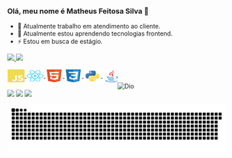 ### Olá, meu nome é Matheus Feitosa Silva 👋


- 🔭 Atualmente trabalho em atendimento ao cliente.
- 🌱 Atualmente estou aprendendo tecnologias frontend.
- ⚡ Estou em busca de estágio.

<div>
  <a href="https://github.com/MFTECH-code">
  <img height="180em" src="https://github-readme-stats.vercel.app/api?username=MFTECH-code&show_icons=true&theme=dark&include_all_commits=true&count_private=false"/>
  <img height="180em" src="https://github-readme-stats.vercel.app/api/top-langs/?username=MFTECH-code&layout=compact&langs_count=7&count_private=false&theme=dark"/>
</div>

  
<div style="display: inline_block"><br>
  <img align="center" alt="MFTECH-Js" height="30" width="40" src="https://raw.githubusercontent.com/devicons/devicon/master/icons/javascript/javascript-plain.svg">
  <img align="center" alt="MFTECH-React" height="30" width="40" src="https://raw.githubusercontent.com/devicons/devicon/master/icons/react/react-original.svg">
  <img align="center" alt="MFTECH-HTML" height="30" width="40" src="https://raw.githubusercontent.com/devicons/devicon/master/icons/html5/html5-original.svg">
  <img align="center" alt="MFTECH-CSS" height="30" width="40" src="https://raw.githubusercontent.com/devicons/devicon/master/icons/css3/css3-original.svg">
  <img align="center" alt="MFTECH-Python" height="30" width="40" src="https://raw.githubusercontent.com/devicons/devicon/master/icons/python/python-original.svg">
  <img align="center" alt="MFTECH-Java" height="30" width="40" src="https://raw.githubusercontent.com/devicons/devicon/master/icons/java/java-original.svg">
  <img align="right" alt="Dio" width="250px" src="http://vignette3.wikia.nocookie.net/grandchase/images/d/d7/Stygian.png">
</div>
  
<div> 
  <br>
  <a href="https://www.instagram.com/silvamatheusfeitosa/" target="_blank"><img src="https://img.shields.io/badge/-Instagram-%23E4405F?style=for-the-badge&logo=instagram&logoColor=white" target="_blank"></a>
  <a href = "mailto:matheussilvafeitosa78@gmail.com"><img src="https://img.shields.io/badge/-Gmail-%23333?style=for-the-badge&logo=gmail&logoColor=white" target="_blank"></a>
  <a href="https://www.linkedin.com/in/matheus-feitosa-6684381b3/" target="_blank"><img src="https://img.shields.io/badge/-LinkedIn-%230077B5?style=for-the-badge&logo=linkedin&logoColor=white" target="_blank"></a> 
</div>
 
![Snake animation](https://github.com/MFTECH-code/MFTECH-code/blob/output/github-contribution-grid-snake.svg)

